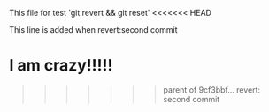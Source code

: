 This file for test 'git revert && git reset'
<<<<<<< HEAD

This line is added when revert:second commit

I am crazy!!!!!
=======
>>>>>>> parent of 9cf3bbf... revert: second commit
